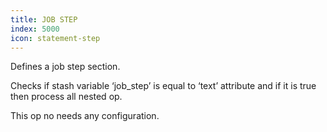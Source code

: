 ```yaml
---
title: JOB STEP
index: 5000
icon: statement-step
---
```


Defines a job step section.

Checks if stash variable ‘job_step’ is equal to ‘text’ attribute and if it is true then process all nested op.

This op no needs any configuration.
